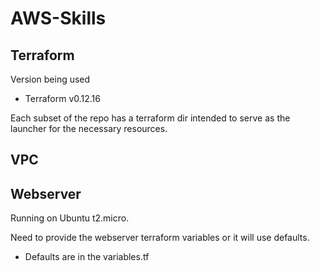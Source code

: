# AWS-Skills  

## Terraform  
Version being used  
- Terraform v0.12.16  

Each subset of the repo has a terraform dir intended to serve as the launcher for the necessary resources.

## VPC

## Webserver
Running on Ubuntu t2.micro.

Need to provide the webserver terraform variables or it will use defaults.  
- Defaults are in the variables.tf
